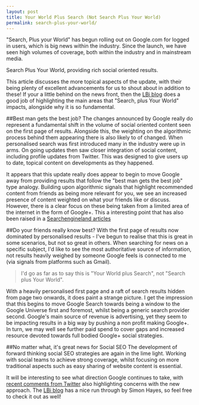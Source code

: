 ```yaml
---
layout: post
title: Your World Plus Search (Not Search Plus Your World)
permalink: search-plus-your-world/
---
```

"Search, Plus your World" has begun rolling out on Google.com for logged in users, which is big news within the industry. Since the launch, we have seen high volumes of coverage, both within the industry and in mainstream media.

Search Plus Your World, providing rich social oriented results.

This article discusses the more topical aspects of the update, with their being plenty of excellent advancements for us to shout about in addition to these! If your a little behind on the news front, then the [LBi blog](http://blog.bigmouthmedia.com/2012/01/10/google-gets-even-more-personal-search-your-world/) does a good job of highlighting the main areas that "Search, plus Your World" impacts, alongside why it is so fundamental.

##Best man gets the best job?
The changes announced by Google really do represent a fundamental shift in the volume of social oriented content seen on the first page of results. Alongside this, the weighting on the algorithmic process behind them appearing there is also likely to of changed. When personalised search was first introduced many in the industry were up in arms. On going updates then saw closer integration of social content, including profile updates from Twitter. This was designed to give users up to date, topical content on developments as they happened.

It appears that this update really does appear to begin to move Google away from providing results that follow the "best man gets the best job" type analogy. Building upon algorithmic signals that highlight recommended content from friends as being more relevant for you, we see an increased presence of content weighted on what your friends like or discuss. However, there is a clear focus on these being taken from a limited area of the internet in the form of Google+. This a interesting point that has also been raised in a [Searchengineland articles](http://searchengineland.com/examples-google-search-plus-drive-facebook-twitter-crazy-107554)

##Do your friends really know best?
With the first page of results now dominated by personalised results - I've begun to realise that this is great in some scenarios, but not so great in others. When searching for news on a specific subject, I'd like to see the most authoritative source of information, not results heavily weighed by someone Google feels is connected to me (via signals from platforms such as Gmail).

> I'd go as far as to say this is "Your World plus Search", not "Search plus Your World".

With a heavily personalised first page and a raft of search results hidden from page two onwards, it does paint a strange picture. I get the impression that this begins to move Google Search towards being a window to the Google Universe first and foremost, whilst being a generic search provider second. Google's main source of revenue is advertising, yet they seem to be impacting results in a big way by pushing a non profit making Google+. In turn, we may well see further paid spend to cover gaps and increased resource devoted towards full bodied Google+ social strategies.

##No matter what, it's great news for Social SEO
The development of forward thinking social SEO strategies are again in the lime light. Working with social teams to achieve strong coverage, whilst focusing on more traditional aspects such as easy sharing of website content is essential.

It will be interesting to see what direction Google continues to take, with [recent comments from Twitter](http://www.bbc.co.uk/news/technology-16511794) also highlighting concerns with the new approach. The [LBi blog](http://blog.bigmouthmedia.com/2012/01/10/google-gets-even-more-personal-search-your-world/) has a nice run through by Simon Hayes, so feel free to check it out as well!
